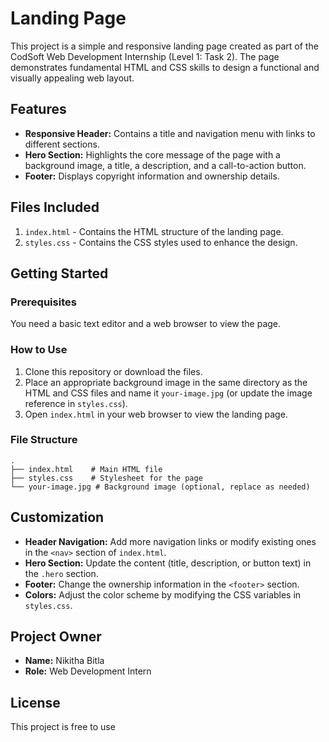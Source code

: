 # Landing Page

This project is a simple and responsive landing page created as part of the CodSoft Web Development Internship (Level 1: Task 2). The page demonstrates fundamental HTML and CSS skills to design a functional and visually appealing web layout.

## Features
- **Responsive Header:** Contains a title and navigation menu with links to different sections.
- **Hero Section:** Highlights the core message of the page with a background image, a title, a description, and a call-to-action button.
- **Footer:** Displays copyright information and ownership details.

## Files Included
1. `index.html` - Contains the HTML structure of the landing page.
2. `styles.css` - Contains the CSS styles used to enhance the design.

## Getting Started

### Prerequisites
You need a basic text editor and a web browser to view the page.

### How to Use
1. Clone this repository or download the files.
2. Place an appropriate background image in the same directory as the HTML and CSS files and name it `your-image.jpg` (or update the image reference in `styles.css`).
3. Open `index.html` in your web browser to view the landing page.

### File Structure
```
.
├── index.html    # Main HTML file
├── styles.css    # Stylesheet for the page
└── your-image.jpg # Background image (optional, replace as needed)
```

## Customization
- **Header Navigation:** Add more navigation links or modify existing ones in the `<nav>` section of `index.html`.
- **Hero Section:** Update the content (title, description, or button text) in the `.hero` section.
- **Footer:** Change the ownership information in the `<footer>` section.
- **Colors:** Adjust the color scheme by modifying the CSS variables in `styles.css`.

## Project Owner
- **Name:** Nikitha Bitla
- **Role:** Web Development Intern

## License
This project is free to use

